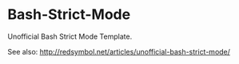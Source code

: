 # Bash-Strict-Mode
Unofficial Bash Strict Mode Template.

See also: http://redsymbol.net/articles/unofficial-bash-strict-mode/
